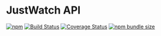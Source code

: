 # JustWatch API

[![npm](https://img.shields.io/npm/v/just-watch-api.svg)](https://www.npmjs.org/package/just-watch-api)
[![Build Status](https://travis-ci.org/daniseijo/just-watch-api.svg?branch=master)](https://travis-ci.org/daniseijo/just-watch-api)
[![Coverage Status](https://coveralls.io/repos/github/daniseijo/just-watch-api/badge.svg?branch=master)](https://coveralls.io/github/daniseijo/just-watch-api?branch=master)
[![npm bundle size](https://img.shields.io/bundlephobia/min/just-watch-api.svg)](https://bundlephobia.com/result?p=just-watch-api)
